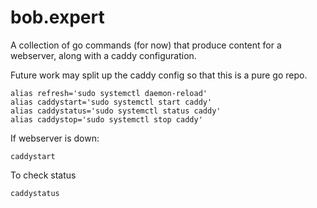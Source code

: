 # bob.expert
A collection of go commands (for now) that produce content for a webserver, along with a caddy configuration.

Future work may split up the caddy config so that this is a pure go repo.

```
alias refresh='sudo systemctl daemon-reload'
alias caddystart='sudo systemctl start caddy'
alias caddystatus='sudo systemctl status caddy'
alias caddystop='sudo systemctl stop caddy'
```

If webserver is down:
```
caddystart
```

To check status
```
caddystatus
```
